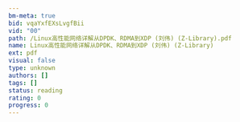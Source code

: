 ```yaml
---
bm-meta: true
bid: vqaYxfEXsLvgfBii
vid: "00"
path: /Linux高性能网络详解从DPDK、RDMA到XDP (刘伟) (Z-Library).pdf
name: Linux高性能网络详解从DPDK、RDMA到XDP (刘伟) (Z-Library)
ext: pdf
visual: false
type: unknown
authors: []
tags: []
status: reading
rating: 0
progress: 0
---
```

